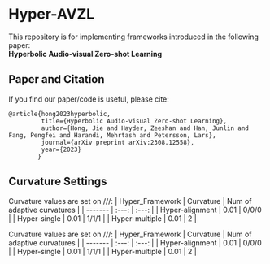 # Hyper-AVZL
This repository is for implementing frameworks introduced in the following paper:  
**Hyperbolic Audio-visual Zero-shot Learning**

## Paper and Citation  
If you find our paper/code is useful, please cite:
```
@article{hong2023hyperbolic,
         title={Hyperbolic Audio-visual Zero-shot Learning},
         author={Hong, Jie and Hayder, Zeeshan and Han, Junlin and Fang, Pengfei and Harandi, Mehrtash and Petersson, Lars},
         journal={arXiv preprint arXiv:2308.12558},
         year={2023}
        }
```

## Curvature Settings
Curvature values are set on ///:
| Hyper_Framework | Curvature  | Num of adaptive curvatures  |
| ------- | :---: | :---: |
| Hyper-alignment | 0.01 | 0/0/0 |
| Hyper-single    | 0.01 | 1/1/1 |
| Hyper-multiple  | 0.01 | 2 |

Curvature values are set on ///:
| Hyper_Framework | Curvature  | Num of adaptive curvatures  |
| ------- | :---: | :---: |
| Hyper-alignment | 0.01 | 0/0/0 |
| Hyper-single    | 0.01 | 1/1/1 |
| Hyper-multiple  | 0.01 | 2 |
